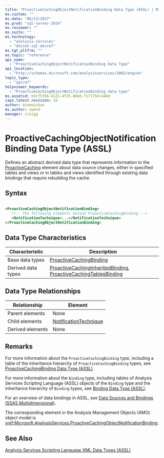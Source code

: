```yaml
---
title: "ProactiveCachingObjectNotificationBinding Data Type (ASSL) | Microsoft Docs"
ms.custom: ""
ms.date: "06/13/2017"
ms.prod: "sql-server-2014"
ms.reviewer: ""
ms.suite: ""
ms.technology: 
  - "analysis-services"
  - "docset-sql-devref"
ms.tgt_pltfrm: ""
ms.topic: "reference"
api_name: 
  - "ProactiveCachingObjectNotificationBinding Data Type"
api_location: 
  - "http://schemas.microsoft.com/analysisservices/2003/engine"
topic_type: 
  - "apiref"
helpviewer_keywords: 
  - "ProactiveCachingObjectNotificationBinding data type"
ms.assetid: b3cf5fb6-6121-4f25-8de6-f171792c440d
caps.latest.revision: 16
author: minewiskan
ms.author: owend
manager: craigg
---
```

# ProactiveCachingObjectNotificationBinding Data Type (ASSL)
  Defines an abstract derived data type that represents information to the [ProactiveCaching](../objects/proactivecaching-element-assl.md) element about data source changes, either in specified tables and views or in tables and views identified through existing data bindings that require rebuilding the cache.  
  
## Syntax  
  
```xml  
  
<ProactiveCachingObjectNotificationBinding>  
   <!-- The following elements extend ProactiveCachingBinding -->  
   <NotificationTechnique>...</NotificationTechnique>  
</ProactiveCachingObjectNotificationBinding>  
```  
  
## Data Type Characteristics  
  
|Characteristic|Description|  
|--------------------|-----------------|  
|Base data types|[ProactiveCachingBinding](binding-data-type-assl.md)|  
|Derived data types|[ProactiveCachingInheritedBinding](inheritedbinding-data-type-assl.md), [ProactiveCachingTablesBinding](proactivecachingtablesbinding-data-type-assl.md)|  
  
## Data Type Relationships  
  
|Relationship|Element|  
|------------------|-------------|  
|Parent elements|None|  
|Child elements|[NotificationTechnique](../properties/notificationtechnique-element-assl.md)|  
|Derived elements|None|  
  
## Remarks  
 For more information about the `ProactiveCachingBinding` type, including a table of the inheritance hierarchy of `ProactiveCachingBinding` types, see [ProactiveCachingBinding Data Type &#40;ASSL&#41;](binding-data-type-assl.md).  
  
 For more information about the `Binding` type, including tables of Analysis Services Scripting Language (ASSL) objects of the `Binding` type and the inheritance hierarchy of `Binding` types, see [Binding Data Type &#40;ASSL&#41;](binding-data-type-assl.md).  
  
 For an overview of data bindings in ASSL, see [Data Sources and Bindings &#40;SSAS Multidimensional&#41;](../../multidimensional-models/data-sources-and-bindings-ssas-multidimensional.md).  
  
 The corresponding element in the Analysis Management Objects (AMO) object model is <xref:Microsoft.AnalysisServices.ProactiveCachingObjectNotificationBinding>.  
  
## See Also  
 [Analysis Services Scripting Language XML Data Types &#40;ASSL&#41;](analysis-services-scripting-language-xml-data-types-assl.md)  
  
  
